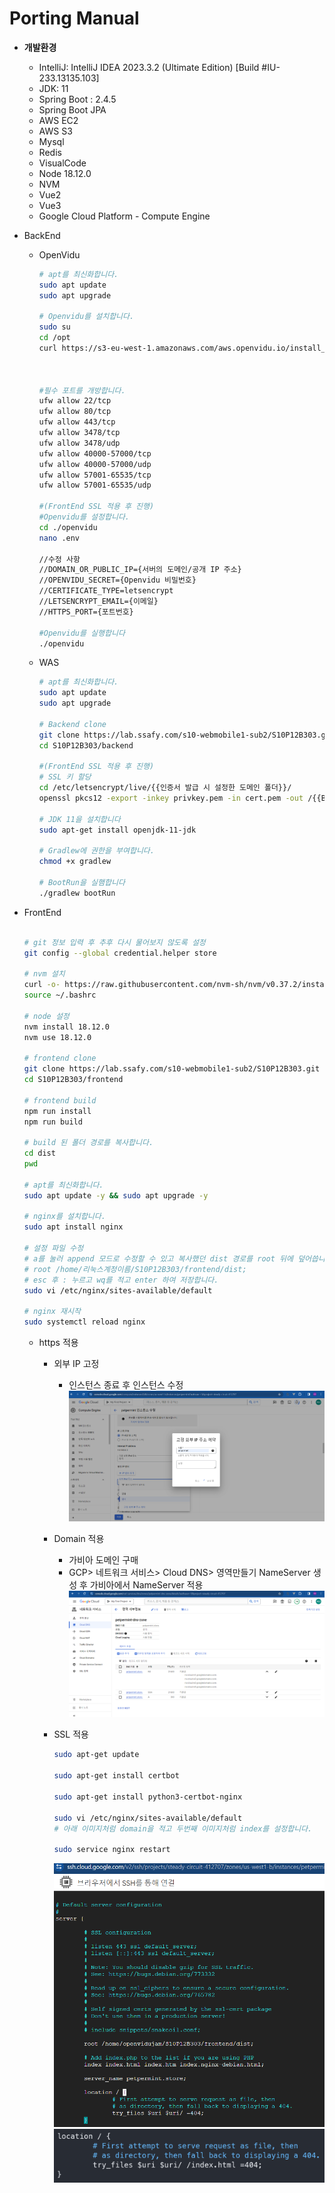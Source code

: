 # Porting Manual

- **개발환경**
  - IntelliJ: IntelliJ IDEA 2023.3.2 (Ultimate Edition) [Build #IU-233.13135.103]
  - JDK: 11
  - Spring Boot : 2.4.5
  - Spring Boot JPA
  - AWS EC2
  - AWS S3
  - Mysql
  - Redis
  - VisualCode
  - Node 18.12.0
  - NVM
  - Vue2
  - Vue3
  - Google Cloud Platform - Compute Engine
- BackEnd

  - OpenVidu

    ```bash
    # apt를 최신화합니다.
    sudo apt update
    sudo apt upgrade

    # Openvidu를 설치합니다.
    sudo su
    cd /opt
    curl https://s3-eu-west-1.amazonaws.com/aws.openvidu.io/install_openvidu_latest.sh | bash



    #필수 포트를 개방합니다.
    ufw allow 22/tcp
    ufw allow 80/tcp
    ufw allow 443/tcp
    ufw allow 3478/tcp
    ufw allow 3478/udp
    ufw allow 40000-57000/tcp
    ufw allow 40000-57000/udp
    ufw allow 57001-65535/tcp
    ufw allow 57001-65535/udp

    #(FrontEnd SSL 적용 후 진행)
    #Openvidu를 설정합니다.
    cd ./openvidu
    nano .env

    //수정 사항
    //DOMAIN_OR_PUBLIC_IP={서버의 도메인/공개 IP 주소}
    //OPENVIDU_SECRET={Openvidu 비밀번호}
    //CERTIFICATE_TYPE=letsencrypt
    //LETSENCRYPT_EMAIL={이메일}
    //HTTPS_PORT={포트번호}

    #Openvidu를 실행합니다
    ./openvidu
    ```

  - WAS

    ```bash
    # apt를 최신화합니다.
    sudo apt update
    sudo apt upgrade

    # Backend clone
    git clone https://lab.ssafy.com/s10-webmobile1-sub2/S10P12B303.git
    cd S10P12B303/backend

    #(FrontEnd SSL 적용 후 진행)
    # SSL 키 할당
    cd /etc/letsencrypt/live/{{인증서 발급 시 설정한 도메인 폴더}}/
    openssl pkcs12 -export -inkey privkey.pem -in cert.pem -out /{{Backend 폴더 경로}}/src/main/resources/keystore.p12

    # JDK 11을 설치합니다
    sudo apt-get install openjdk-11-jdk

    # Gradlew에 권한을 부여합니다.
    chmod +x gradlew

    # BootRun을 실햄합니다
    ./gradlew bootRun
    ```

- FrontEnd

  ```bash

  # git 정보 입력 후 추후 다시 물어보지 않도록 설정
  git config --global credential.helper store

  # nvm 설치
  curl -o- https://raw.githubusercontent.com/nvm-sh/nvm/v0.37.2/install.sh | bash
  source ~/.bashrc

  # node 설정
  nvm install 18.12.0
  nvm use 18.12.0

  # frontend clone
  git clone https://lab.ssafy.com/s10-webmobile1-sub2/S10P12B303.git
  cd S10P12B303/frontend

  # frontend build
  npm run install
  npm run build

  # build 된 폴더 경로를 복사합니다.
  cd dist
  pwd

  # apt를 최신화합니다.
  sudo apt update -y && sudo apt upgrade -y

  # nginx를 설치합니다.
  sudo apt install nginx

  # 설정 파일 수정
  # a를 눌러 append 모드로 수정할 수 있고 복사했던 dist 경로를 root 뒤에 덮어씁니다.
  # root /home/리눅스계정이름/S10P12B303/frontend/dist;
  # esc 후 : 누르고 wq를 적고 enter 하여 저장합니다.
  sudo vi /etc/nginx/sites-available/default

  # nginx 재시작
  sudo systemctl reload nginx
  ```

  - https 적용

    - 외부 IP 고정
      - 인스턴스 종료 후 인스턴스 수정
        ![Untitled](Porting%20Manual/Untitled%204.png)
    - Domain 적용
      - 가비아 도메인 구매
      - GCP> 네트워크 서비스> Cloud DNS> 영역만들기
        NameServer 생성 후 가비아에서 NameServer 적용
        ![Untitled](Porting%20Manual/Untitled%205.png)
    - SSL 적용

      ```bash
      sudo apt-get update

      sudo apt-get install certbot

      sudo apt-get install python3-certbot-nginx

      sudo vi /etc/nginx/sites-available/default
      # 아래 이미지처럼 domain을 적고 두번째 이미지처럼 index를 설정합니다.

      sudo service nginx restart
      ```

      ![Untitled](Porting%20Manual/Untitled%206.png)
      ![Untitled](Porting%20Manual/Untitled%207.png)
